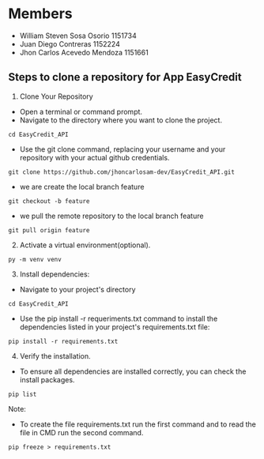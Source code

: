 # Members
- William Steven Sosa Osorio 1151734
- Juan Diego Contreras 1152224
- Jhon Carlos Acevedo Mendoza 1151661

## Steps to clone a repository for App EasyCredit
   
1. Clone Your Repository
- Open a terminal or command prompt.     
- Navigate to the directory where you want to clone the project.
```
cd EasyCredit_API
```

- Use the git clone command, replacing your username and your repository with your actual github credentials.

```
git clone https://github.com/jhoncarlosam-dev/EasyCredit_API.git
```

- we are create the local branch feature
```
git checkout -b feature
```
- we pull the remote repository to the local branch feature
```
git pull origin feature
```

2. Activate a virtual environment(optional).
```
py -m venv venv
```

3. Install dependencies:
- Navigate to your project's directory
```
cd EasyCredit_API
``` 
- Use the pip install -r requeriments.txt command to install the dependencies listed in your project's requirements.txt file:
```
pip install -r requirements.txt
``` 

4. Verify the installation.
- To ensure all dependencies are installed correctly, you can check the install packages.

```
pip list
``` 

Note: 
- To create the file requirements.txt run the first command and to read the file in CMD run the second command.
```
pip freeze > requirements.txt
``` 